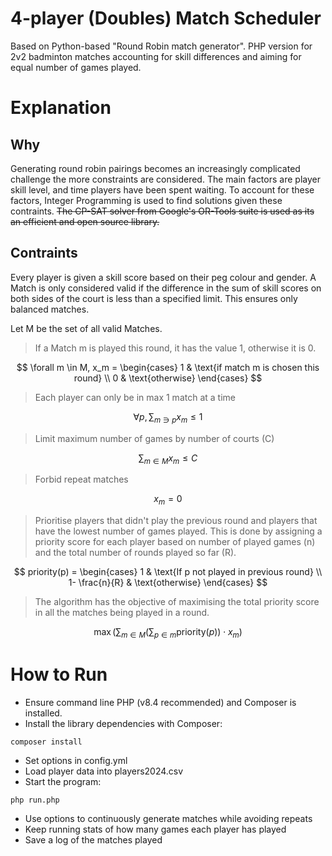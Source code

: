 # 4-player (Doubles) Match Scheduler
Based on Python-based "Round Robin match generator".  PHP version for 2v2 badminton matches accounting for skill differences and aiming for equal number of games played.

# Explanation
## Why
Generating round robin pairings becomes an increasingly complicated challenge the more constraints are considered. The main factors are player skill level, and time players have been spent waiting. To account for these factors, Integer Programming is used to find solutions given these contraints. ~~The CP-SAT solver from Google's OR-Tools suite is used as its an efficient and open source library.~~

## Contraints
Every player is given a skill score based on their peg colour and gender. A Match is only considered valid if the difference in the sum of skill scores on both sides of the court is less than a specified limit. This ensures only balanced matches. 

Let M be the set of all valid Matches.

>If a Match m is played this round, it has the value 1, otherwise it is 0.

$$
\forall m \in M, x_m = \begin{cases}
    1 & \text{if match m is chosen this round}  \\
    0 & \text{otherwise}
\end{cases}
$$

>Each player can only be in max 1 match at a time

$$
\forall p, \sum_{m \ni p}{x_m \le 1 }
$$

>Limit maximum number of games by number of courts (C)

$$
\sum_{m \in M}{x_m \le C}
$$

>Forbid repeat matches

$$x_m = 0$$

>Prioritise players that didn't play the previous round and players that have the lowest number of games played. This is done by assigning a priority score for each player based on number of played games (n) and the total number of rounds played so far (R).

$$
priority(p) = \begin{cases}
    1               & \text{If p not played in previous round}  \\
    1- \frac{n}{R}  & \text{otherwise}
\end{cases}
$$

>The algorithm has the objective of maximising the total priority score in all the matches being played in a round.

$$
\max \left( \sum_{m \in M} \left( \sum_{p \in m} \text{priority}(p) \right) \cdot x_m \right) 
$$

# How to Run
- Ensure command line PHP (v8.4 recommended) and Composer is installed.
- Install the library dependencies with Composer:

```
composer install
```

- Set options in config.yml
- Load player data into players2024.csv
- Start the program:

```
php run.php
```

- Use options to continuously generate matches while avoiding repeats
- Keep running stats of how many games each player has played
- Save a log of the matches played
